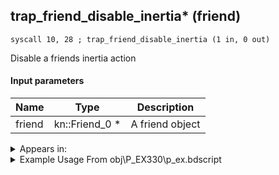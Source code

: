 ## trap_friend_disable_inertia* (friend)

`syscall 10, 28 ; trap_friend_disable_inertia (1 in, 0 out)`

Disable a friends inertia action

#### Input parameters
| Name | Type | Description
|------|------|------------
| friend   | kn::Friend_0 *   | A friend object




<details>
	<summary>Appears in:</summary>
| filename | Entity (obj)
|----------|-------------
| obj\P_EX330\p_ex.bdscript       | ((P) Peter Pan)          

</details>

<details>
	<summary>Example Usage From obj\P_EX330\p_ex.bdscript</summary>
```
L7902:
 popToSp 4
 popToSp 0
 pushFromFSp 0
 pushFromFSp 4
 pushImm 1
 gosub 4, L6585
 pushFromPWp W364
 syscall 10, 28 ; trap_friend_disable_inertia (1 in, 0 out)
 ret
```
</details>

